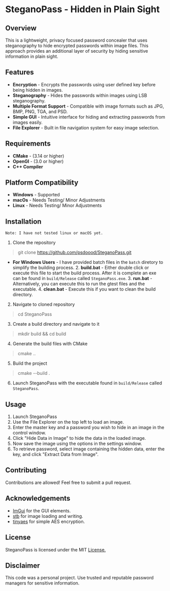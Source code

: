# SteganoPass - Hidden in Plain Sight

## Overview
This is a lightweight, privacy focused password concealer that uses steganography to hide encrypted passwords within image files. This approach provides an additional layer of security by hiding sensitive information in plain sight.

## Features
- **Encryption** - Encrypts the passwords using user defined key before being hidden in images.
- **Steganography** - Hides the passwords within images using LSB steganography.
- **Multiple Format Support** - Compatible with image formats such as JPG, BMP, PNG, TGA, and PSD.
- **Simple GUI** - Intuitive interface for hiding and extracting passwords from images easily.
- **File Explorer** - Built in file navigation system for easy image selection.

## Requirements
- **CMake** - (3.14 or higher)
- **OpenGl** - (3.0 or higher)
- **C++ Compiler**

## Platform Compatibility
- **Windows** - Supported 
- **macOs** - Needs Testing/ Minor Adjustments
- **Linux** - Needs Testing/ Minor Adjustments

## Installation 
`Note: I have not tested linux or macOS yet.`
1. Clone the repository
> git clone https://github.com/psdoood/SteganoPass.git
- **For Windows Users** - I have provided batch files in the `batch` diretory to simplify the building process.
    2. **build.bat** - Either double click or execute this file to start the build process. After it is complete an exe can be found in `build/Release` called `SteganoPass.exe`.
    3. **run.bat** - Alternatively, you can execute this to run the gtest files and the executable.
    4. **clean.bat** - Execute this if you want to clean the build directory. 
2. Navigate to cloned repository
> cd SteganoPass
3. Create a build directory and navigate to it
> mkdir build && cd build
4. Generate the build files with CMake
> cmake ..
5. Build the project
> cmake --build .
6. Launch SteganoPass with the executable found in `build/Release` called `SteganoPass`.

## Usage
1. Launch SteganoPass
2. Use the File Explorer on the top left to load an image.
3. Enter the master key and a password you wish to hide in an image in the control window.
4. Click "Hide Data in Image" to hide the data in the loaded image.
5. Now save the image using the options in the settings window.
6. To retrieve password, select image containing the hidden data, enter the key, and click "Extract Data from Image".

## Contributing
Contributions are allowed! Feel free to submit a pull request.

## Acknowledgements
- [ImGui](https://github.com/ocornut/imgui) for the GUI elements.
- [stb](https://github.com/nothings/stb) for image loading and writing.
- [tinyaes](https://github.com/kokke/tiny-AES-c) for simple AES encryption.

## License
SteganoPass is licensed under the MIT [License.](LICENSE)

## Disclaimer
This code was a personal project. Use trusted and reputable password managers for sensitive information. 

